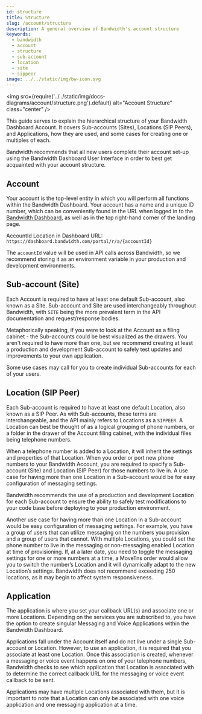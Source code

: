 ```yaml
---
id: structure
title: Structure
slug: /account/structure
description: A general overview of Bandwidth's account structure
keywords:
  - bandwidth
  - account
  - structure
  - sub-account
  - location
  - site
  - sippeer
image: ../../static/img/bw-icon.svg
---
```


<img
  src={require('../../static/img/docs-diagrams/account/structure.png').default}
  alt="Account Structure"
  class="center"
/>

This guide serves to explain the hierarchical structure of your Bandwidth Dashboard Account. It covers Sub-accounts (Sites), Locations (SIP Peers), and Applications, how they are used, and some cases for creating one or multiples of each.

Bandwidth recommends that all new users complete their account set-up using the Bandwidth Dashboard User Interface in order to best get acquainted with your account structure.

## Account
Your account is the top-level entity in which you will perform all functions within the Bandwidth Dashboard. Your account has a name and a unique ID number, which can be conveniently found in the URL when logged in to the [Bandwidth Dashboard](https://dashboard.bandwidth.com), as well as in the top right-hand corner of the landing page.

AccountId Location in Dashboard URL:
`https://dashboard.bandwidth.com/portal/r/a/{accountId}`

The `accountId` value will be used in API calls across Bandwidth, so we recommend storing it as an environment variable in your production and development environments.

## Sub-account (Site)
Each Account is required to have at least one default Sub-account, also known as a Site. Sub-account and Site are used interchangeably throughout Bandwidth, with `SITE` being the more prevalent term in the API documentation and request/response bodies.

Metaphorically speaking, if you were to look at the Account as a filing cabinet - the Sub-accounts could be best visualized as the drawers. You aren't required to have more than one, but we recommend creating at least a production and development Sub-account to safely test updates and improvements to your own application.

Some use cases may call for you to create individual Sub-accounts for each of your users.

## Location (SIP Peer)
Each Sub-account is required to have at least one default Location, also known as a SIP Peer. As with Sub-accounts, these terms are interchangeable, and the API mainly refers to Locations as a `SIPPEER`. A Location can best be thought of as a logical grouping of phone numbers, or a folder in the drawer of the Account filing cabinet, with the individual files being telephone numbers.

When a telephone number is added to a Location, it will inherit the settings and properties of that Location. When you order or port new phone numbers to your Bandwidth Account, you are required to specify a Sub-account (Site) and Location (SIP Peer) for those numbers to live in. A use case for having more than one Location in a Sub-account would be for easy configuration of messaging settings.

Bandwidth recommends the use of a production and development Location for each Sub-account to ensure the ability to safely test modifications to your code base before deploying to your production environment.

Another use case for having more than one Location in a Sub-account would be easy configuration of messaging settings. For example, you have a group of users that can utilize messaging on the numbers you provision and a group of users that cannot. With multiple Locations, you could set the phone number to live in the messaging or non-messaging enabled Location at time of provisioning. If, at a later date, you need to toggle the messaging settings for one or more numbers at a time, a MoveTns order would allow you to switch the number’s Location and it will dynamically adapt to the new Location’s settings. Bandwidth does not recommend exceeding 250 locations, as it may begin to affect system responsiveness.

## Application
The application is where you set your callback URL(s) and associate one or more Locations. Depending on the services you are subscribed to, you have the option to create singular Messaging and Voice Applications within the Bandwidth Dashboard.

Applications fall under the Account itself and do not live under a single Sub-account or Location. However, to use an application, it is required that you associate at least one Location. Once this association is created, whenever a messaging or voice event happens on one of your telephone numbers, Bandwidth checks to see which application that Location is associated with to determine the correct callback URL for the messaging or voice event callback to be sent.

Applications may have multiple Locations associated with them, but it is important to note that a Location can only be associated with one voice application and one messaging application at a time.
